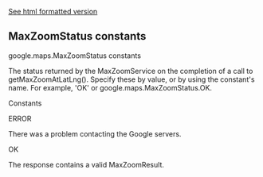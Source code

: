 [See html formatted version](https://huasofoundries.github.io/google-maps-documentation/MaxZoomStatus.html)


MaxZoomStatus constants
-----------------------

google.maps.MaxZoomStatus constants

The status returned by the MaxZoomService on the completion of a call to getMaxZoomAtLatLng(). Specify these by value, or by using the constant's name. For example, 'OK' or google.maps.MaxZoomStatus.OK.

Constants

ERROR

There was a problem contacting the Google servers.

OK

The response contains a valid MaxZoomResult.